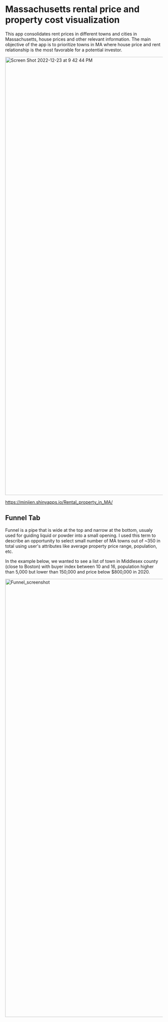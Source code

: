 # Massachusetts rental price and property cost visualization



This app consolidates rent prices in different towns and cities in Massachusetts, house prices and other relevant information. The main objective of the app is to prioritize towns in MA where house price and rent relationship is the most favorable for a potential investor.

<img width="1396" alt="Screen Shot 2022-12-23 at 9 42 44 PM" src="https://user-images.githubusercontent.com/20693710/209418551-a30ad9b8-9a97-4627-8939-c1056ef864b0.png">



https://minijen.shinyapps.io/Rental_property_in_MA/


## Funnel Tab

Funnel is a pipe that is wide at the top and narrow at the bottom, usualy used for guiding liquid or powder into a small opening. I used this term to describe an opportunity to select small number of MA towns out of ~350 in total using user's attributes like average property price range, population, etc. 

In the example below, we wanted to see a list of town in Middlesex county (close to Boston) with buyer index between 10 and 16, population higher than 5,000 but lower than 150,000 and price below $800,000 in 2020.

<img width="1396" alt="Funnel_screenshot">

